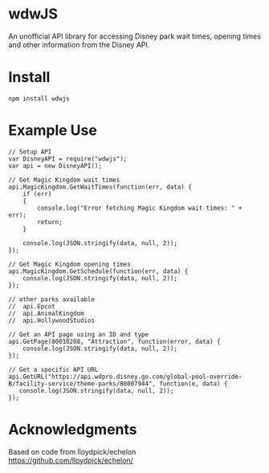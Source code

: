 # wdwJS

An unofficial API library for accessing Disney park wait times, opening times and other information from the Disney API.

# Install

    npm install wdwjs
  
# Example Use

    // Setup API
    var DisneyAPI = require("wdwjs");
    var api = new DisneyAPI();
    
    // Get Magic Kingdom wait times
    api.MagicKingdom.GetWaitTimes(function(err, data) {
        if (err)
        {
            console.log("Error fetching Magic Kingdom wait times: " + err);
            return;
        }
        
        console.log(JSON.stringify(data, null, 2));
    });
    
    // Get Magic Kingdom opening times
    api.MagicKingdom.GetSchedule(function(err, data) {
        console.log(JSON.stringify(data, null, 2));
    });

    // other parks available
    //  api.Epcot
    //  api.AnimalKingdom
    //  api.HollywoodStudios
    
    // Get an API page using an ID and type
    api.GetPage(80010208, "Attraction", function(error, data) {
        console.log(JSON.stringify(data, null, 2));
    });
    
    // Get a specific API URL
    api.GetURL("https://api.wdpro.disney.go.com/global-pool-override-B/facility-service/theme-parks/80007944", function(e, data) {
       console.log(JSON.stringify(data, null, 2));
    });

# Acknowledgments

Based on code from lloydpick/echelon https://github.com/lloydpick/echelon/
